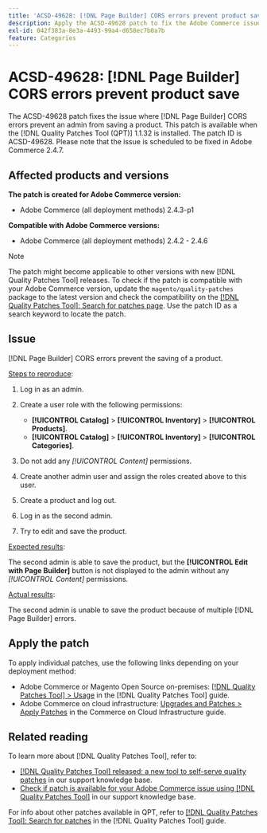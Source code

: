 ```yaml
---
title: 'ACSD-49628: [!DNL Page Builder] CORS errors prevent product save'
description: Apply the ACSD-49628 patch to fix the Adobe Commerce issue where the [!DNL Page Builder] CORS errors prevent product save.
exl-id: 042f383a-8e3a-4493-99a4-d658ec7b0a7b
feature: Categories
---
```

# ACSD-49628: [!DNL Page Builder] CORS errors prevent product save

The ACSD-49628 patch fixes the issue where [!DNL Page Builder] CORS errors prevent an admin from saving a product. This patch is available when the [!DNL Quality Patches Tool (QPT)] 1.1.32 is installed. The patch ID is ACSD-49628. Please note that the issue is scheduled to be fixed in Adobe Commerce 2.4.7.

## Affected products and versions

**The patch is created for Adobe Commerce version:**

* Adobe Commerce (all deployment methods) 2.4.3-p1

**Compatible with Adobe Commerce versions:**

* Adobe Commerce (all deployment methods) 2.4.2 - 2.4.6

>[!NOTE]
>
>The patch might become applicable to other versions with new [!DNL Quality Patches Tool] releases. To check if the patch is compatible with your Adobe Commerce version, update the `magento/quality-patches` package to the latest version and check the compatibility on the [[!DNL Quality Patches Tool]: Search for patches page](https://experienceleague.adobe.com/tools/commerce-quality-patches/index.html). Use the patch ID as a search keyword to locate the patch.

## Issue

[!DNL Page Builder] CORS errors prevent the saving of a product.

<u>Steps to reproduce</u>:

1. Log in as an admin.
1. Create a user role with the following permissions:

    * **[!UICONTROL Catalog]** > **[!UICONTROL Inventory]** > **[!UICONTROL Products]**.
    * **[!UICONTROL Catalog]** > **[!UICONTROL Inventory]** > **[!UICONTROL Categories]**.

1. Do not add any *[!UICONTROL Content]* permissions.
1. Create another admin user and assign the roles created above to this user.
1. Create a product and log out.
1. Log in as the second admin.
1. Try to edit and save the product.

<u>Expected results</u>:

The second admin is able to save the product, but the **[!UICONTROL Edit with Page Builder]** button is not displayed to the admin without any *[!UICONTROL Content]* permissions.

<u>Actual results</u>:

The second admin is unable to save the product because of multiple [!DNL Page Builder] errors.

## Apply the patch

To apply individual patches, use the following links depending on your deployment method:

* Adobe Commerce or Magento Open Source on-premises: [[!DNL Quality Patches Tool] > Usage](https://experienceleague.adobe.com/docs/commerce-operations/tools/quality-patches-tool/usage.html) in the [!DNL Quality Patches Tool] guide.
* Adobe Commerce on cloud infrastructure: [Upgrades and Patches > Apply Patches](https://experienceleague.adobe.com/docs/commerce-cloud-service/user-guide/develop/upgrade/apply-patches.html) in the Commerce on Cloud Infrastructure guide.

## Related reading

To learn more about [!DNL Quality Patches Tool], refer to:

* [[!DNL Quality Patches Tool] released: a new tool to self-serve quality patches](/help/announcements/adobe-commerce-announcements/magento-quality-patches-released-new-tool-to-self-serve-quality-patches.md) in our support knowledge base.
* [Check if patch is available for your Adobe Commerce issue using [!DNL Quality Patches Tool]](/help/support-tools/patches-available-in-qpt-tool/check-patch-for-magento-issue-with-magento-quality-patches.md) in our support knowledge base.

For info about other patches available in QPT, refer to [[!DNL Quality Patches Tool]: Search for patches](https://experienceleague.adobe.com/tools/commerce-quality-patches/index.html) in the [!DNL Quality Patches Tool] guide.
